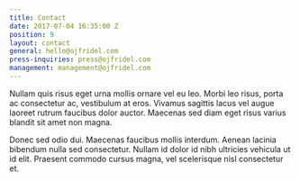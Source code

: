 ```yaml
---
title: Contact
date: 2017-07-04 16:35:00 Z
position: 9
layout: contact
general: hello@ojfridel.com
press-inquiries: press@ojfridel.com
management: management@ojfridel.com
---
```


Nullam quis risus eget urna mollis ornare vel eu leo. Morbi leo risus, porta ac consectetur ac, vestibulum at eros. Vivamus sagittis lacus vel augue laoreet rutrum faucibus dolor auctor. Maecenas sed diam eget risus varius blandit sit amet non magna.

Donec sed odio dui. Maecenas faucibus mollis interdum. Aenean lacinia bibendum nulla sed consectetur. Nullam id dolor id nibh ultricies vehicula ut id elit. Praesent commodo cursus magna, vel scelerisque nisl consectetur et.